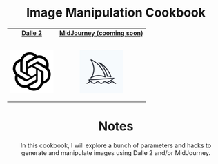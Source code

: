 <div align="center">
    <h1>
        Image Manipulation Cookbook
    </h1>
</div>


<!-- Social -->
<table width="100%" align="center">
    <tr>
        <td align="center">
            <a href="https://www.youtube.com/watch?v=dQw4w9WgXcQ">
            <strong>Dalle 2</strong>
            <br />
            <br />
            <p><img height="100" alt="Music" src="images/openai.png"> </p>
            </a>
        </td>
        <td align="center">
            <a href="https://luidiblu.com">
            <strong>MidJourney (cooming soon)</strong>
            <br />
            <br />
            <p><img alt="Globe" height="100" src="images/midjourney.png"></p>
            </a>
        </td>
    </tr>
</table>

<!-- Details -->

<div align="center">
    <h1>
        Notes
    </h1>
    <p>
        In this cookbook, I will explore a bunch of parameters and hacks to generate and manipulate images using Dalle 2 and/or MidJourney.
    </p>
</div>